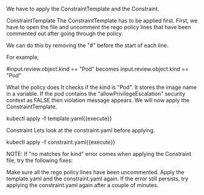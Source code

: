 We have to apply the ConstraintTemplate and the Constraint.

ConstraintTemplate
The ConstraintTemplate has to be applied first. First, we have to open the file and uncomment the rego policy lines that have been commented out after going through the policy.

We can do this by removing the "#" before the start of each line.

For example,

#input.review.object.kind == "Pod" becomes input.review.object.kind == "Pod"

What the policy does
It checks if the kind is "Pod".
It stores the image name in a variable.
If the pod contains the "allowPrivilegeEscalation" security context as FALSE then violation message appears.
We will now apply the ConstraintTemplate.

kubectl apply -f template.yaml{{execute}}

Constraint
Lets look at the constraint.yaml before applying.

kubectl apply -f constraint.yaml{{execute}}

NOTE: If "no matches for kind" error comes when applying the Constraint file, try the following fixes:

Make sure all the rego policy lines have been uncommented.
Apply the template.yaml and the constraint.yaml again.
If the error still persists, try applying the constraint.yaml again after a couple of minutes.